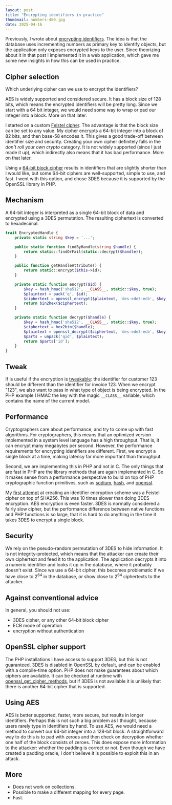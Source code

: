 ```yaml
---
layout: post
title: "Encrypting identifiers in practice"
thumbnail: numbers-480.jpg
date: 2025-04-16
---
```


Previously, I wrote about [encrypting identifiers](/2023/08/02/encrypting-identifiers/). The idea is that the database uses incrementing numbers as primary key to identify objects, but the application only exposes encrypted keys to the user. Since theorizing about it in that post I implemented it in a web application, which gave me some new insights in how this can be used in practice.

## Cipher selection

Which underlying cipher can we use to encrypt the identifiers?

AES is widely supported and considered secure. It has a block size of 128 bits, which means the encrypted identifiers will be pretty long. Since we start with a 64 bit integer, we would need some way to wrap or pad our integer into a block. More on that later.

I started on a custom [Feistel cipher](https://github.com/Sjord/feistel-cipher). The advantage is that the block size can be set to any value. My cipher encrypts a 64-bit integer into a block of 82 bits, and then base-58 encodes it. This gives a good trade-off between identifier size and security. Creating your own cipher definitely falls in the *don't roll your own crypto* category. It is not widely supported (since I just made it up), which indirectly also means that it has bad performance. More on that later.

Using a [64-bit block cipher](/2023/08/30/encryption-64-bit-block-ciphers/) results in identifiers that are slightly shorter than I would like, but some 64-bit ciphers are well-supported, simple to use, and fast. I went with this option, and chose 3DES because it is supported by the OpenSSL library in PHP.

## Mechanism

A 64-bit integer is interpreted as a single 64-bit block of data and encrypted using a 3DES permutation. The resulting ciphertext is converted to hexadecimal.

```php
trait EncryptedHandle {
    private static string $key = '...';

    public static function findByHandle(string $handle) {
        return static::findOrFail(static::decrypt($handle));
    }

    public function getHandleAttribute() {
        return static::encrypt($this->id);
    }

    private static function encrypt($id) {
        $key = hash_hmac('sha512', __CLASS__, static::$key, true);
        $plaintext = pack('q', $id);
        $ciphertext = openssl_encrypt($plaintext, 'des-ede3-ecb', $key, OPENSSL_RAW_DATA | OPENSSL_ZERO_PADDING);
        return bin2hex($ciphertext);
    }

    private static function decrypt($handle) {
        $key = hash_hmac('sha512', __CLASS__, static::$key, true);
        $ciphertext = hex2bin($handle);
        $plaintext = openssl_decrypt($ciphertext, 'des-ede3-ecb', $key, OPENSSL_RAW_DATA | OPENSSL_ZERO_PADDING);
        $parts = unpack('qid', $plaintext);
        return $parts['id'];
    }
}
```

## Tweak

If is useful if the encryption is [tweakable](/2023/09/27/tweakable-block-ciphers/): the identifier for customer 123 should be different than the identifier for invoice 123. When we encrypt "123", we also want to pass in what type of object is being encrypted. In the PHP example I HMAC the key with the magic `__CLASS__` variable, which contains the name of the current model.

## Performance

Cryptographers care about performance, and try to come up with fast algorithms. For cryptographers, this means that an optimized version implemented in a system level language has a high throughput. That is, it can encrypt many megabytes per second. However, the performance requirements for encrypting identifiers are different. First, we encrypt a single block at a time, making latency far more important than throughput.

Second, we are implementing this in PHP and not in C. The only things that are fast in PHP are the library methods that are again implemented in C. So it makes sense from a performance perspective to build on top of PHP cryptographic function primitives, such as [sodium](https://www.php.net/sodium), [hash](https://www.php.net/manual/en/function.hash.php), and [openssl](https://www.php.net/openssl).

My [first attempt](https://github.com/Sjord/feistel-cipher) at creating an identifier encryption scheme was a Feistel cipher on top of SHA256. This was 10 times slower than doing 3DES encryption. AES encryption is even faster. 3DES is normally considered a fairly slow cipher, but the performance difference between native functions and PHP functions is so large, that it is hard to do anything in the time it takes 3DES to encrypt a single block.

## Security

We rely on the pseudo-random permutation of 3DES to hide information. It is not integrity-protected, which means that the attacker can create their own ciphertext and feed it to the application. The application decrypts it into a numeric identifier and looks it up in the database, where it probably doesn't exist. Since we use a 64-bit cipher, this becomes problematic if we have close to 2<sup>64</sup> in the database, or show close to 2<sup>64</sup> ciphertexts to the attacker.

## Against conventional advice

In general, you should not use:

- 3DES cipher, or any other 64-bit block cipher
- ECB mode of operation
- encryption without authentication

## OpenSSL cipher support

The PHP installations I have access to support 3DES, but this is not guaranteed. 3DES is disabled in OpenSSL by default, and can be enabled with a compile-time option. PHP does not make guarantees about which ciphers are available. It can be checked at runtime with [openssl\_get\_cipher\_methods](https://www.php.net/manual/en/function.openssl-get-cipher-methods.php), but if 3DES is not available it is unlikely that there is another 64-bit cipher that is supported.

## Using AES

AES is better supported, faster, more secure, but results in longer identifiers. Perhaps this is not such a big problem as I thought, because users rarely type in identifiers by hand. To use AES, we would need a method to convert our 64-bit integer into a 128-bit block. A straightforward way to do this is to pad with zeroes and then check on decryption whether one half of the block consists of zeroes. This does expose more information to the attacker: whether the padding is correct or not. Even though we have created a padding oracle, I don't believe it is possible to exploit this in an attack.

## More

- Does not work on collections.
- Possible to make a different mapping for every page.
- Fast.